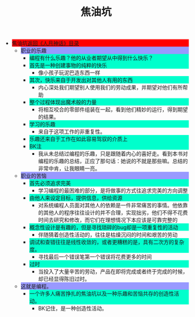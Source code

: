 ﻿---
layout : post
category : lessons
tags : [人月神话]
title : 焦油坑
---

<div><ul>
	<li><div style="background-color:#ff0000;"><a>焦油坑</a><a href="#">返回《人月神话》目录</a></div>
		<ul>
	<li><div style="background-color:#9999ff;">职业的乐趣</div>
		<ul>
	<li><div style="background-color:#00ffcc;">编程有什么乐趣？他的从业者期望从中得到什么快乐？</div></li>
	<li><div style="background-color:#00ffcc;">首先是一种创建事物的纯粹的快乐</div>
		<ul>
	<li><div>像小孩子玩泥巴造东西一样</div></li></ul></li>
	<li><div style="background-color:#00ffcc;">其次，快乐来自于开发出对其他人有用的东西</div>
		<ul>
	<li><div>内心深处我们期望别人使用我们的劳动成果，并期望对他们有所帮助</div></li></ul></li>
	<li><div style="background-color:#00ffcc;">整个过程体现出魔术般的力量</div>
		<ul>
	<li><div>将相互咬合的零部件组装在一起，看到他们精妙的运行，得到期望的结果。</div></li></ul></li>
	<li><div style="background-color:#00ffcc;">学习的乐趣</div>
		<ul>
	<li><div>来自于这项工作的非重复性。</div></li></ul></li>
	<li><div style="background-color:#00ffcc;">乐趣还来自于工作在如此容易驾驭的介质上</div></li>
	<li><div style="background-color:#00ffcc;">BK注</div>
		<ul>
<li><div>我从未总结过编程的乐趣，只是跟随着内心的喜好走。看到本书对编程的乐趣的总结，正应了那句话：她说的不就是那些嘛。总结的非常中肯，让我眼睛一亮。</div></li></ul></li></ul></li>
	<li><div style="background-color:#9999ff;">职业的苦恼</div>
		<ul>
	<li><div style="background-color:#00ffcc;">首先必须追求完美</div>
		<ul>
	<li><div>学习编程的最困难的部分，是将做事的方式往追求完美的方向调整</div></li></ul></li>
	<li><div style="background-color:#00ffcc;">由他人来设定目标，提供信息，供给资源</div>
		<ul>
<li><div>对系统编程人员面对其他人的依赖是一件非常痛苦的事情。他依靠的其他人的程序往往设计的并不合理，实现拙劣，他们不得不花费时间去研究和修改，而它们在理想情况下本应该是可靠完整的</div></li></ul></li>
	<li><div style="background-color:#00ffcc;">概念性设计是有趣的，但是寻找琐碎的bug却是一项重复性的活动</div>
		<ul>
	<li><div>伴随猜着创造性活动的，往往是枯燥沉闷的时间和艰苦的劳动</div></li></ul></li>
	<li><div style="background-color:#00ffcc;">调试和查错往往是线性收敛的，或者更糟糕的是，具有二次方的复杂度。</div>
		<ul>
	<li><div>寻找最后一个错误笔第一个错误将花费更多的时间</div></li></ul></li>
	<li><div style="background-color:#00ffcc;">过时</div>
		<ul>
	<li><div>当投入了大量辛苦的劳动，产品在即将完成或者终于完成的时候，却已经显得陈旧过时。</div></li></ul></li></ul></li>
	<li><div style="background-color:#9999ff;">这就是编程。</div>
		<ul>
	<li><div style="background-color:#00ffcc;">一个许多人痛苦挣扎的焦油坑以及一种乐趣和苦恼共存的创造性活动。</div>
		<ul>
	<li><div>BK记住，是一种创造性活动。</div></li></ul></li></ul></li></ul></li></ul></div>